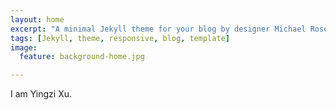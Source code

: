 ```yaml
---
layout: home
excerpt: "A minimal Jekyll theme for your blog by designer Michael Rose."
tags: [Jekyll, theme, responsive, blog, template]
image:
  feature: background-home.jpg

---
```

I am Yingzi Xu.